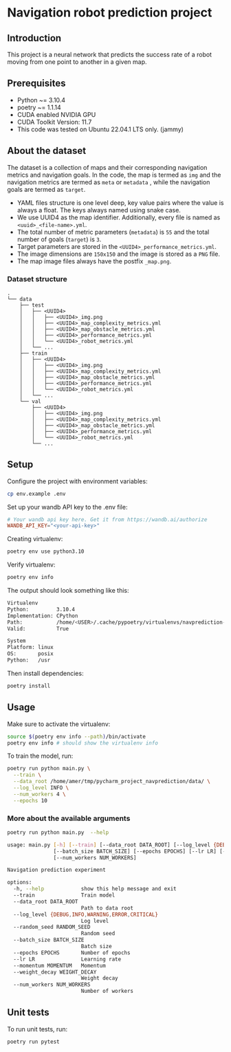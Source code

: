 # Navigation robot prediction project

## Introduction

This project is a neural network that predicts the success rate 
of a robot moving from one point to another in a given map.

## Prerequisites
- Python ~= 3.10.4
- poetry ~= 1.1.14
- CUDA enabled NVIDIA GPU
- CUDA Toolkit Version: 11.7 
- This code was tested on Ubuntu 22.04.1 LTS only. (jammy)

## About the dataset


The dataset is a collection of maps and their corresponding navigation metrics and navigation goals.
In the code, the map is termed as `img` and the navigation metrics are termed as `meta` or `metadata`
, while the navigation goals are termed as `target`.

- YAML files structure is one level deep, key value pairs where the value is always a float. The keys always named using snake case.
- We use UUID4 as the map identifier. Additionally, every file is named as `<uuid>_<file-name>.yml`.
- The total number of metric parameters (`metadata`) is `55` and the total number of goals (`target`) is `3`.
- Target parameters are stored in the `<UUID4>_performance_metrics.yml`.
- The image dimensions are `150x150` and the image is stored as a `PNG` file.
- The map image files always have the postfix `_map.png`. 

### Dataset structure

```
.
└── data
    ├── test
    │   ├── <UUID4>
    │   │   ├── <UUID4>_img.png
    │   │   ├── <UUID4>_map_complexity_metrics.yml
    │   │   ├── <UUID4>_map_obstacle_metrics.yml
    │   │   ├── <UUID4>_performance_metrics.yml
    │   │   └── <UUID4>_robot_metrics.yml
    │   └── ...
    ├── train
    │   ├── <UUID4>
    │   │   ├── <UUID4>_img.png
    │   │   ├── <UUID4>_map_complexity_metrics.yml
    │   │   ├── <UUID4>_map_obstacle_metrics.yml
    │   │   ├── <UUID4>_performance_metrics.yml
    │   │   └── <UUID4>_robot_metrics.yml
    │   └── ...
    └── val
        ├── <UUID4>
        │   ├── <UUID4>_img.png
        │   ├── <UUID4>_map_complexity_metrics.yml
        │   ├── <UUID4>_map_obstacle_metrics.yml
        │   ├── <UUID4>_performance_metrics.yml
        │   └── <UUID4>_robot_metrics.yml
        └── ...
```

## Setup

Configure the project with environment variables:

```bash
cp env.example .env
```

Set up your wandb API key to the .env file:

```toml
# Your wandb api key here. Get it from https://wandb.ai/authorize
WANDB_API_KEY="<your-api-key>"
```


Creating virtualenv:

```bash
poetry env use python3.10
```

Verify virtualenv:

```bash
poetry env info
```
The output should look something like this:

```bash
Virtualenv
Python:         3.10.4
Implementation: CPython
Path:           /home/<USER>/.cache/pypoetry/virtualenvs/navprediction-AuqfrZ_x-py3.10
Valid:          True

System
Platform: linux
OS:       posix
Python:   /usr
```

Then install dependencies:
    
```bash
poetry install
```

## Usage

Make sure to activate the virtualenv:

```bash
source $(poetry env info --path)/bin/activate
poetry env info # should show the virtualenv info
```

To train the model, run:

```bash
poetry run python main.py \
  --train \
  --data_root /home/amer/tmp/pycharm_project_navprediction/data/ \
  --log_level INFO \
  --num_workers 4 \
  --epochs 10
```

### More about the available arguments

```bash
poetry run python main.py  --help
```

```bash
usage: main.py [-h] [--train] [--data_root DATA_ROOT] [--log_level {DEBUG,INFO,WARNING,ERROR,CRITICAL}] [--random_seed RANDOM_SEED]
               [--batch_size BATCH_SIZE] [--epochs EPOCHS] [--lr LR] [--momentum MOMENTUM] [--weight_decay WEIGHT_DECAY]
               [--num_workers NUM_WORKERS]

Navigation prediction experiment

options:
  -h, --help            show this help message and exit
  --train               Train model
  --data_root DATA_ROOT
                        Path to data root
  --log_level {DEBUG,INFO,WARNING,ERROR,CRITICAL}
                        Log level
  --random_seed RANDOM_SEED
                        Random seed
  --batch_size BATCH_SIZE
                        Batch size
  --epochs EPOCHS       Number of epochs
  --lr LR               Learning rate
  --momentum MOMENTUM   Momentum
  --weight_decay WEIGHT_DECAY
                        Weight decay
  --num_workers NUM_WORKERS
                        Number of workers
```

## Unit tests

To run unit tests, run:

```bash
poetry run pytest
```
